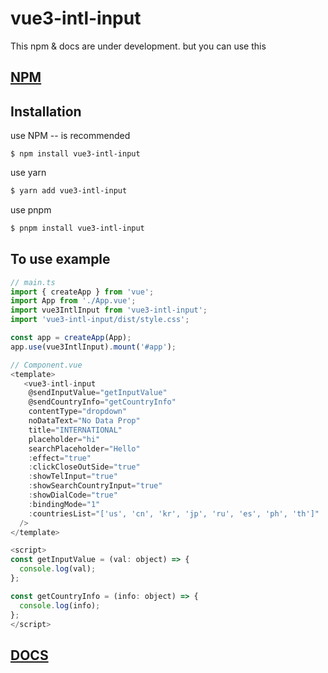 # vue3-intl-input

This npm & docs are under development.
but you can use this

## [NPM](https://www.npmjs.com/package/vue3-intl-input)

## Installation

use NPM -- is recommended

```sh{1}
$ npm install vue3-intl-input
```

use yarn

```sh
$ yarn add vue3-intl-input
```

use pnpm

```sh
$ pnpm install vue3-intl-input
```

## To use example

```js
// main.ts
import { createApp } from 'vue';
import App from './App.vue';
import vue3IntlInput from 'vue3-intl-input';
import 'vue3-intl-input/dist/style.css';

const app = createApp(App);
app.use(vue3IntlInput).mount('#app');
```

```js
// Component.vue
<template>
   <vue3-intl-input
    @sendInputValue="getInputValue"
    @sendCountryInfo="getCountryInfo"
    contentType="dropdown"
    noDataText="No Data Prop"
    title="INTERNATIONAL"
    placeholder="hi"
    searchPlaceholder="Hello"
    :effect="true"
    :clickCloseOutSide="true"
    :showTelInput="true"
    :showSearchCountryInput="true"
    :showDialCode="true"
    :bindingMode="1"
    :countriesList="['us', 'cn', 'kr', 'jp', 'ru', 'es', 'ph', 'th']"
  />
</template>

<script>
const getInputValue = (val: object) => {
  console.log(val);
};

const getCountryInfo = (info: object) => {
  console.log(info);
};
</script>
```

## [DOCS](https://vue3-intl-input-docs.netlify.app)
